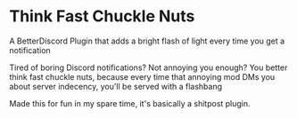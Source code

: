 # Think Fast Chuckle Nuts

A BetterDiscord Plugin that adds a bright flash of light every time you get a notification

Tired of boring Discord notifications? Not annoying you enough? 
You better think fast chuckle nuts, because every time that annoying mod DMs you about server indecency, you'll be served with a flashbang

Made this for fun in my spare time, it's basically a shitpost plugin.
